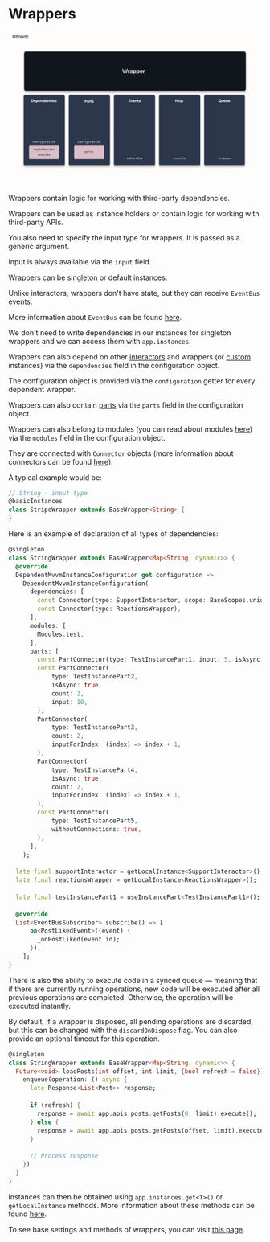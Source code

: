 # Wrappers

<img src="doc_images/wrapper.png" alt="wrapper" width="750"/>

Wrappers contain logic for working with third-party dependencies.

Wrappers can be used as instance holders or contain logic for working with third-party APIs.

You also need to specify the input type for wrappers. It is passed as a generic argument.

Input is always available via the `input` field.

Wrappers can be singleton or default instances.

Unlike interactors, wrappers don't have state, but they can receive `EventBus` events.

More information about `EventBus` can be found [here](./event_bus.md).

We don't need to write dependencies in our instances for singleton wrappers and we can access them with `app.instances`.

Wrappers can also depend on other [interactors](./interactor.md) and wrappers (or [custom](./custom_instance.md) instances) via the `dependencies` field in the configuration object.

The configuration object is provided via the `configuration` getter for every dependent wrapper.

Wrappers can also contain [parts](./instance_part.md) via the `parts` field in the configuration object.

Wrappers can also belong to modules (you can read about modules [here](./di.md)) via the `modules` field in the configuration object.

They are connected with `Connector` objects (more information about connectors can be found [here](./connectors.md)).

A typical example would be:

```dart
// String - input type
@basicInstances
class StripeWrapper extends BaseWrapper<String> {
}
```

Here is an example of declaration of all types of dependencies:

```dart
@singleton
class StringWrapper extends BaseWrapper<Map<String, dynamic>> {
  @override
  DependentMvvmInstanceConfiguration get configuration =>
    DependentMvvmInstanceConfiguration(
      dependencies: [
        const Connector(type: SupportInteractor, scope: BaseScopes.unique),
        const Connector(type: ReactionsWrapper),
      ],
      modules: [
        Modules.test,
      ],
      parts: [
        const PartConnector(type: TestInstancePart1, input: 5, isAsync: true),
        const PartConnector(
            type: TestInstancePart2,
            isAsync: true,
            count: 2,
            input: 10,
        ),
        PartConnector(
            type: TestInstancePart3,
            count: 2,
            inputForIndex: (index) => index + 1,
        ),
        PartConnector(
            type: TestInstancePart4,
            isAsync: true,
            count: 2,
            inputForIndex: (index) => index + 1,
        ),
        const PartConnector(
            type: TestInstancePart5,
            withoutConnections: true,
        ),
      ],
    );

  late final supportInteractor = getLocalInstance<SupportInteractor>();
  late final reactionsWrapper = getLocalInstance<ReactionsWrapper>();

  late final testInstancePart1 = useInstancePart<TestInstancePart1>();

  @override
  List<EventBusSubscriber> subscribe() => [
      on<PostLikedEvent>((event) {
        _onPostLiked(event.id);
      }),
    ];
}
```

There is also the ability to execute code in a synced queue — meaning that if there are currently running operations, new code will be executed after all previous operations are completed. Otherwise, the operation will be executed instantly.

By default, if a wrapper is disposed, all pending operations are discarded, but this can be changed with the `discardOnDispose` flag. You can also provide an optional timeout for this operation.

```dart
@singleton
class StringWrapper extends BaseWrapper<Map<String, dynamic>> {
  Future<void> loadPosts(int offset, int limit, {bool refresh = false}) async {
    enqueue(operation: () async {
      late Response<List<Post>> response;

      if (refresh) {
        response = await app.apis.posts.getPosts(0, limit).execute();
      } else {
        response = await app.apis.posts.getPosts(offset, limit).execute();
      }

      // Process response
    })
  }
}
```

Instances can then be obtained using `app.instances.get<T>()` or `getLocalInstance` methods. More information about these methods can be found [here](./di.md).

To see base settings and methods of wrappers, you can visit [this page](./mvvm_instance.md).